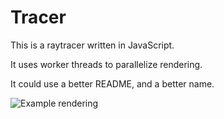 # Tracer

This is a raytracer written in JavaScript.

It uses worker threads to parallelize rendering.

It could use a better README, and a better name.

![Example rendering](https://i.imgur.com/VIo56so.png "Example rendering")

